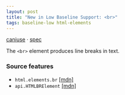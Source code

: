 ```yaml
---
layout: post
title: "New in Low Baseline Support: <br>"
tags: baseline-low html-elements
---
```


[caniuse](https://caniuse.com/?search=br) · [spec](https://html.spec.whatwg.org/multipage/text-level-semantics.html#the-br-element)

The `<br>` element produces line breaks in text.

### Source features

- ``html.elements.br`` [[mdn]](https://developer.mozilla.org/en-US/search?q=html.elements.br)
- ``api.HTMLBRElement`` [[mdn]](https://developer.mozilla.org/en-US/search?q=api.HTMLBRElement)
